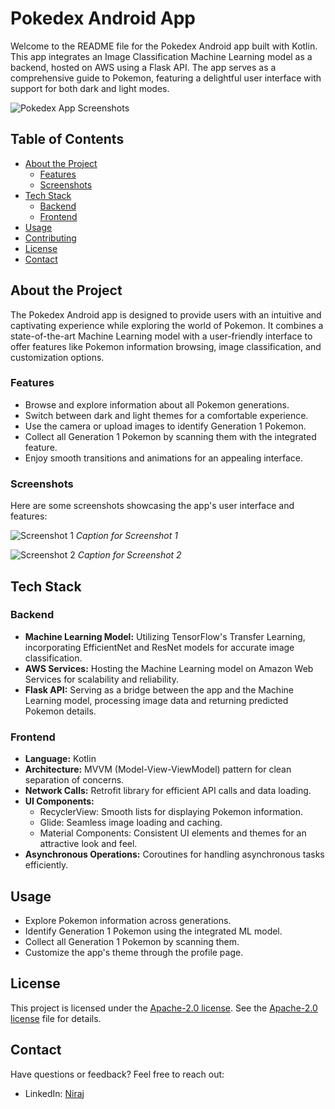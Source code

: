 # Pokedex Android App

Welcome to the README file for the Pokedex Android app built with Kotlin. This app integrates an Image Classification Machine Learning model as a backend, hosted on AWS using a Flask API. The app serves as a comprehensive guide to Pokemon, featuring a delightful user interface with support for both dark and light modes.

![Pokedex App Screenshots](/path/to/app/screenshots.png)

## Table of Contents

- [About the Project](#about-the-project)
  - [Features](#features)
  - [Screenshots](#screenshots)
- [Tech Stack](#tech-stack)
  - [Backend](#backend)
  - [Frontend](#frontend)
- [Usage](#usage)
- [Contributing](#contributing)
- [License](#license)
- [Contact](#contact)

## About the Project

The Pokedex Android app is designed to provide users with an intuitive and captivating experience while exploring the world of Pokemon. It combines a state-of-the-art Machine Learning model with a user-friendly interface to offer features like Pokemon information browsing, image classification, and customization options.

### Features

- Browse and explore information about all Pokemon generations.
- Switch between dark and light themes for a comfortable experience.
- Use the camera or upload images to identify Generation 1 Pokemon.
- Collect all Generation 1 Pokemon by scanning them with the integrated feature.
- Enjoy smooth transitions and animations for an appealing interface.

### Screenshots

Here are some screenshots showcasing the app's user interface and features:

![Screenshot 1](/path/to/screenshots/screenshot1.png)
*Caption for Screenshot 1*

![Screenshot 2](/path/to/screenshots/screenshot2.png)
*Caption for Screenshot 2*

## Tech Stack

### Backend

- **Machine Learning Model:** Utilizing TensorFlow's Transfer Learning, incorporating EfficientNet and ResNet models for accurate image classification.
- **AWS Services:** Hosting the Machine Learning model on Amazon Web Services for scalability and reliability.
- **Flask API:** Serving as a bridge between the app and the Machine Learning model, processing image data and returning predicted Pokemon details.

### Frontend

- **Language:** Kotlin
- **Architecture:** MVVM (Model-View-ViewModel) pattern for clean separation of concerns.
- **Network Calls:** Retrofit library for efficient API calls and data loading.
- **UI Components:** 
  - RecyclerView: Smooth lists for displaying Pokemon information.
  - Glide: Seamless image loading and caching.
  - Material Components: Consistent UI elements and themes for an attractive look and feel.
- **Asynchronous Operations:** Coroutines for handling asynchronous tasks efficiently.

## Usage

- Explore Pokemon information across generations.
- Identify Generation 1 Pokemon using the integrated ML model.
- Collect all Generation 1 Pokemon by scanning them.
- Customize the app's theme through the profile page.

## License

This project is licensed under the [Apache-2.0 license](https://github.com/nirajk24/Pokedex/blob/main/LICENSE). See the [Apache-2.0 license](https://github.com/nirajk24/Pokedex/blob/main/LICENSE) file for details.

## Contact

Have questions or feedback? Feel free to reach out:

- LinkedIn: [Niraj](https://www.linkedin.com/in/nirajk24/)
